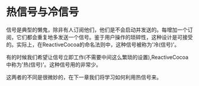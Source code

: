 # 热信号与冷信号
信号是典型的懒鬼，除非有人订阅他们，他们是不会启动并发送的。每增加一个订阅，它们都会重复地多发送一个信号。鉴于用户操作的琐碎性，这种设计是可接受的。实际上，在ReactiveCocoa的命名法则中，这种信号被称为'冷(信号)'。

有的时候我们希望让信号立即工作(不需要中间这么繁琐的设置),ReactiveCocoa中称为'热(信号)'。这种信号用的非常少。

这两者的不同是很微妙的，在下一章我们将学习如何利用热信号来。




